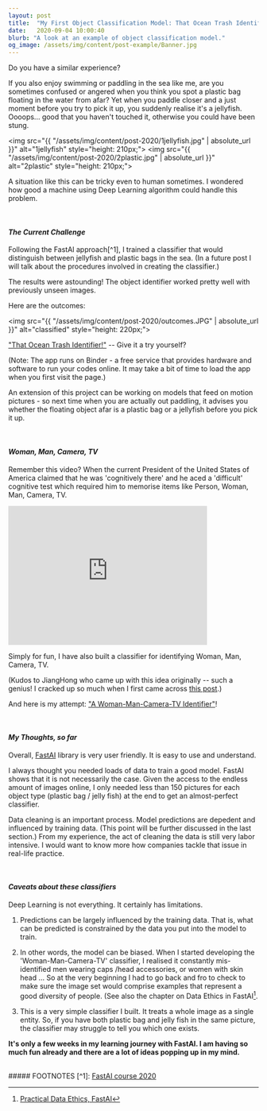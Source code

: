 ```yaml
---
layout: post
title:  "My First Object Classification Model: That Ocean Trash Identifier"
date:   2020-09-04 10:00:40
blurb: "A look at an example of object classification model."
og_image: /assets/img/content/post-example/Banner.jpg
---
```


Do you have a similar experience?

If you also enjoy swimming or paddling in the sea like me, are you sometimes confused or angered when you think you spot a plastic bag floating in the water from afar? Yet when you paddle closer and a just moment before you try to pick it up, you suddenly realise it's a jellyfish. Oooops... good that you haven't touched it, otherwise you could have been stung.

<img src="{{ "/assets/img/content/post-2020/1jellyfish.jpg" | absolute_url }}" alt="1jellyfish" style="height: 210px;">
<img src="{{ "/assets/img/content/post-2020/2plastic.jpg" | absolute_url }}" alt="2plastic" style="height: 210px;">

A situation like this can be tricky even to human sometimes. I wondered how good a machine using Deep Learning algorithm could handle this problem.

<br />

#### <i> The Current Challenge </i>

Following the FastAI approach[^1], I trained a classifier that would distinguish between jellyfish and plastic bags in the sea. (In a future post I will talk about the procedures involved in creating the classifier.)

The results were astounding! The object identifier worked pretty well with previously unseen images.

Here are the outcomes:

<img src="{{ "/assets/img/content/post-2020/outcomes.JPG" | absolute_url }}" alt="classified" style="height: 220px;">

<a href="https://mybinder.org/v2/gh/jonkingseestheworld/plastic_identifier_voila/master?urlpath=voila%2Frender%2Fplastic_identifier_voila2.ipynb" target="_blank" style="text-decoration: underline;"> "That Ocean Trash Identifier!"</a> -- Give it a try yourself?

(Note: The app runs on Binder - a free service that provides hardware and software to run your codes online. It may take a bit of time to load the app when you first visit the page.)

An extension of this project can be working on models that feed on motion pictures - so next time when you are actually out paddling, it advises you whether the floating object afar is a plastic bag or a jellyfish before you pick it up. 

<br />

#### <i> Woman, Man, Camera, TV </i>

Remember this video? When the current President of the United States of America claimed that he was 'cognitively there' and he aced a 'difficult' cognitive test which required him to memorise items like Person, Woman, Man, Camera, TV.

<iframe width="400" height="280" src="https://www.youtube.com/embed/LhZyHIZpzoM" frameborder="0" allow="accelerometer; autoplay; encrypted-media; gyroscope; picture-in-picture" allowfullscreen></iframe> 

Simply for fun, I have also built a classifier for identifying Woman, Man, Camera, TV.

(Kudos to JiangHong who came up with this idea originally -- such a genius! I cracked up so much when I first came across <a href="https://juejin.im/post/6865609905508876296" target="_blank" style="text-decoration: underline;">this post</a>.)

And here is my attempt: <a href="https://mybinder.org/v2/gh/jonkingseestheworld/WMCTV_voila/master?urlpath=voila%2Frender%2Fwoman_man_camera_tv_voila.ipynb" target="_blank" style="text-decoration: underline;"> "A Woman-Man-Camera-TV Identifier"</a>!

<br />

#### <i> My Thoughts, so far </i>

Overall, <a href="https://github.com/fastai/fastai" target="_blank" style="text-decoration: underline;">FastAI</a> library is very user friendly. It is easy to use and understand.

I always thought you needed loads of data to train a good model. FastAI shows that it is not necessarily the case. Given the access to the endless amount of images online, I only needed less than 150 pictures for each object type (plastic bag / jelly fish) at the end  to get an almost-perfect classifier. 

Data cleaning is an important process. Model predictions are depedent and influenced by training data. (This point will be further discussed in the last section.) From my experience, the act of cleaning the data is still very labor intensive. I would want to know more how companies tackle that issue in real-life practice.

<br />

#### <i> Caveats about these classifiers </i>

Deep Learning is not everything. It certainly has limitations.

1. Predictions can be largely influenced by the training data. That is, what can be predicted is constrained by the data you put into the model to train.

2. In other words, the model can be biased. When I started developing the 'Woman-Man-Camera-TV' classifier, I realised it constantly mis-identified men wearing caps /head accessories, or women with skin head ... So at the very beginning I had to go back and fro to check to make sure the image set would comprise examples that represent a good diversity of people. (See also the chapter on Data Ethics in FastAI[^2].

3. This is a very simple classifier I built. It treats a whole image as a single entity. So, if you have both plastic bag and jelly fish in the same picture, the classifier may struggle to tell you which one exists. 

<b>It's only a few weeks in my learning journey with FastAI. I am having so much fun already and there are a lot of ideas popping up in my mind. </b>

<br />
##### FOOTNOTES
[^1]: <a href="https://course.fast.ai/" target="_blank" style="text-decoration: underline;"> FastAI course 2020</a>

[^2]: <a name="ref2" href="https://ethics.fast.ai/" target="_blank" style="text-decoration: underline;">Practical Data Ethics, FastAI</a>
